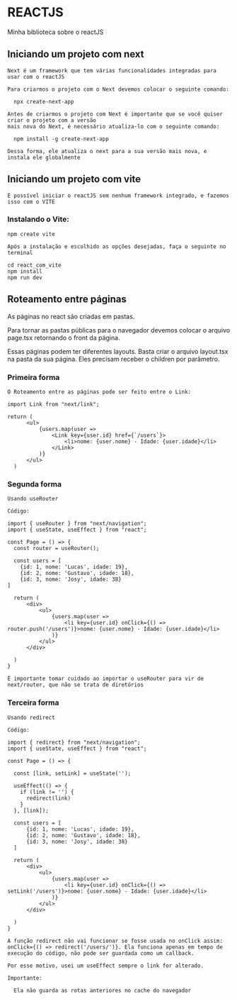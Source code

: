 # REACTJS 

  Minha biblioteca sobre o reactJS

## Iniciando um projeto com next

    Next é um framework que tem várias funcionalidades integradas para usar com o reactJS

    Para criarmos o projeto com o Next devemos colocar o seguinte comando:

      npx create-next-app

    Antes de criarmos o projeto com Next é importante que se você quiser criar o projeto com a versão
    mais nova do Next, é necessário atualiza-lo com o seguinte comando:

      npm install -g create-next-app

    Dessa forma, ele atualiza o next para a sua versão mais nova, e instala ele globalmente

## Iniciando um projeto com vite

    É possível iniciar o reactJS sem nenhum framework integrado, e fazemos isso com o VITE

### Instalando o Vite:

    npm create vite

    Após a instalação e escolhido as opções desejadas, faça o seguinte no terminal

    cd react_com_vite
    npm install
    npm run dev
    
## Roteamento entre páginas

  As páginas no react são criadas em pastas.

  Para tornar as pastas públicas para o navegador devemos colocar o arquivo page.tsx retornando o front da  página.

  Essas páginas podem ter diferentes layouts. Basta criar o arquivo layout.tsx na pasta da sua página. Eles precisam receber o children por parâmetro.

  ### Primeira forma

    O Roteamento entre as páginas pode ser feito entre o Link:

    import Link from "next/link";
    
    return (
          <ul>
              {users.map(user => 
                  <Link key={user.id} href={`/users`}>
                      <li>nome: {user.nome} - Idade: {user.idade}</li>
                  </Link>
              )}
          </ul>
      )
  
  ### Segunda forma

    Usando useRouter

    Código:

    import { useRouter } from "next/navigation";
    import { useState, useEffect } from "react";
    
    const Page = () => {
      const router = useRouter();
    
      const users = [
        {id: 1, nome: 'Lucas', idade: 19},
        {id: 2, nome: 'Gustavo', idade: 18},
        {id: 3, nome: 'Josy', idade: 38}
    ]
    
      return (
          <div>
              <ul>
                  {users.map(user => 
                      <li key={user.id} onClick={() => router.push('/users')}>nome: {user.nome} - Idade: {user.idade}</li>
                  )}
              </ul>
          </div>
          
      )
    }

    É importante tomar cuidado ao importar o useRouter para vir de next/router, que não se trata de diretórios


  ### Terceira forma

    Usando redirect

    Código:

    import { redirect} from "next/navigation";
    import { useState, useEffect } from "react";
    
    const Page = () => {
    
      const [link, setLink] = useState('');
    
      useEffect(() => {
        if (link != '') {
          redirect(link)
        }
      }, [link]);
    
      const users = [
          {id: 1, nome: 'Lucas', idade: 19},
          {id: 2, nome: 'Gustavo', idade: 18},
          {id: 3, nome: 'Josy', idade: 38}
      ]
    
      return (
          <div>
              <ul>
                  {users.map(user => 
                      <li key={user.id} onClick={() => setLink('/users')}>nome: {user.nome} - Idade: {user.idade}</li>
                  )}
              </ul>
          </div>
          
      )
    }

    A função redirect não vai funcionar se fosse usada no onClick assim: onClick={() => redirect('/users/')}. Ela funciona apenas em tempo de execução do código, não pode ser guardada como um callback.

    Por esse motivo, usei um useEffect sempre o link for alterado. 

    Importante:
    
      Ela não guarda as rotas anteriores no cache do navegador
